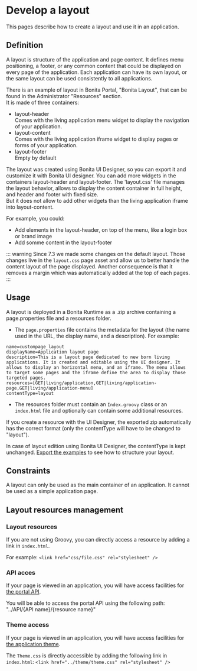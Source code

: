# Develop a layout

This pages describe how to create a layout and use it in an application.  

## Definition

A layout is structure of the application and page content. It defines menu positioning, a footer, or any common content that could be displayed on every page of the application.
Each application can have its own layout, or the same layout can be used consistently to all applications.

There is an example of layout in Bonita Portal, "Bonita Layout", that can be found in the Administrator "Resources" section.  
It is made of three containers:
- layout-header  
            Comes with the living application menu widget to display the navigation of your application.                
- layout-content  
            Comes with the living application iframe widget to display pages or forms of your application.  
- layout-footer  
            Empty by default
    
The layout was created using Bonita UI Designer, so you can export it and customize it with Bonita UI designer. 
You can add more widgets in the containers layout-header and layout-footer.
The 'layout.css' file manages the layout behavior, allows to display the content container in full height, 
and header and footer with fixed size.  
But it does not allow to add other widgets than the living application iframe into layout-content.

For example, you could:

* Add elements in the layout-header, on top of the menu, like a login box or brand image
* Add somme content in the layout-footer 

::: warning
 Since 7.3 we made some changes on the default layout. 
 Those changes live in the `layout.css` page asset and allow us to better handle the content layout of the page displayed. 
 Another consequence is that it removes a margin which was automatically added at the top of each pages.
:::

## Usage

A layout is deployed in a Bonita Runtime as a .zip archive containing a page.properties file and a resources folder.

* The `page.properties` file contains the metadata for the layout (the name used in the URL, the display name, and a description). For example: 
```
name=custompage_layout
displayName=Application layout page
description=This is a layout page dedicated to new born living applications. It is created and editable using the UI designer. It allows to display an horizontal menu, and an iframe. The menu allows to target some pages and the iframe define the area to display those targeted pages.
resources=[GET|living/application,GET|living/application-page,GET|living/application-menu]
contentType=layout
```
* The resources folder must contain an `Index.groovy` class or an `index.html` file and optionally can contain some additional resources.

If you create a resource with the UI Designer, the exported zip automatically has the correct format (only the contentType will have to be changed to "layout").

In case of layout edition using Bonita UI Designer, the contentType is kept unchanged.
[Export the examples](resource-management.md) to see how to structure your layout.

## Constraints

A layout can only be used as the main container of an application. It cannot be used as a simple application page.

## Layout resources management

### Layout resources 

If you are not using Groovy, you can directly access a resource by adding a link in `index.html`.

For example: `<link href="css/file.css" rel="stylesheet" />`

### API acces

If your page is viewed in an application, you will have access facilities for [the portal API](rest-api-overview.md).

You will be able to access the portal API using the following path: "../API/{API name}/{resource name}"

### Theme access

If your page is viewed in an application, you will have access facilities for [the application theme](applications.md).

The `Theme.css` is directly accessible by adding the following link in `index.html`: `<link href="../theme/theme.css" rel="stylesheet" />`

